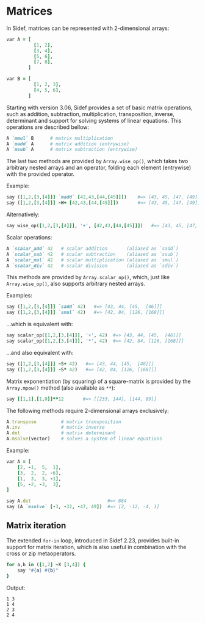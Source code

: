 # Matrices

In Sidef, matrices can be represented with 2-dimensional arrays:

```ruby
var A = [
          [1, 2],
          [3, 4],
          [5, 6],
          [7, 8],
        ]

var B = [
          [1, 2, 3],
          [4, 5, 6],
        ]
```

Starting with version 3.06, Sidef provides a set of basic matrix operations, such as addition, subtraction, multiplication, transposition, inverse, determinant and support for solving systems of linear equations. This operations are described bellow:

```ruby
A `mmul` B      # matrix multiplication
A `madd` A      # matrix addition (entrywise)
A `msub` A      # matrix subtraction (entrywise)
```

The last two methods are provided by `Array.wise_op()`, which takes two arbitrary nested arrays and an operator, folding each element (entrywise) with the provided operator.

Example:

```ruby
say ([1,2,[3,[4]]] `madd` [42,43,[44,[45]]])    #=> [43, 45, [47, [49]]]
say ([1,2,[3,[4]]] ~W+ [42,43,[44,[45]]])       #=> [43, 45, [47, [49]]]
```

Alternatively:

```ruby
say wise_op([1,2,[3,[4]]], '+', [42,43,[44,[45]]])   #=> [43, 45, [47, [49]]]
```

Scalar operations:

```ruby
A `scalar_add` 42   # scalar addition       (aliased as `sadd`)
A `scalar_sub` 42   # scalar subtraction    (aliased as `ssub`)
A `scalar_mul` 42   # scalar multiplication (aliased as `smul`)
A `scalar_div` 42   # scalar division       (aliased as `sdiv`)
```

This methods are provided by `Array.scalar_op()`, which, just like `Array.wise_op()`, also supports arbitrary nested arrays.

Examples:

```ruby
say ([1,2,[3,[4]]] `sadd` 42)   #=> [43, 44, [45,  [46]]]
say ([1,2,[3,[4]]] `smul` 42)   #=> [42, 84, [126, [168]]]
```

...which is equivalent with:

```ruby
say scalar_op([1,2,[3,[4]]], '+', 42)  #=> [43, 44, [45,  [46]]]
say scalar_op([1,2,[3,[4]]], '*', 42)  #=> [42, 84, [126, [168]]]
```

...and also equivalent with:

```ruby
say ([1,2,[3,[4]]] ~S+ 42)   #=> [43, 44, [45,  [46]]]
say ([1,2,[3,[4]]] ~S* 42)   #=> [42, 84, [126, [168]]]
```

Matrix exponentiation (by squaring) of a square-matrix is provided by the `Array.mpow()` method (also available as `**`):

```ruby
say [[1,1],[1,0]]**12       #=> [[233, 144], [144, 89]]
```

The following methods require 2-dimensional arrays exclusively:

```ruby
A.transpose         # matrix transposition
A.inv               # matrix inverse
A.det               # matrix determinant
A.msolve(vector)    # solves a system of linear equations
```

Example:

```ruby
var A = [
    [2, -1,  5,  1],
    [3,  2,  2, -6],
    [1,  3,  3, -1],
    [5, -2, -3,  3],
]

say A.det                            #=> 684
say (A `msolve` [-3, -32, -47, 49])  #=> [2, -12, -4, 1]
```

## Matrix iteration

The extended `for-in` loop, introduced in Sidef 2.23, provides built-in support for matrix iteration, which is also useful in combination with the cross or zip metaoperators.

```ruby
for a,b in ([1,2] ~X [3,4]) {
    say "#{a} #{b}"
}
```

Output:

```text
1 3
1 4
2 3
2 4
```
